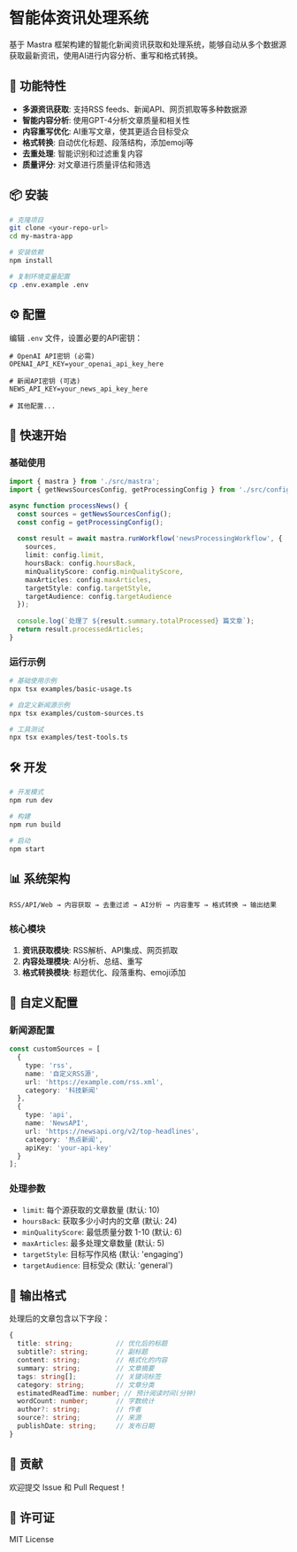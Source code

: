 # 智能体资讯处理系统

基于 Mastra 框架构建的智能化新闻资讯获取和处理系统，能够自动从多个数据源获取最新资讯，使用AI进行内容分析、重写和格式转换。

## 🚀 功能特性

- **多源资讯获取**: 支持RSS feeds、新闻API、网页抓取等多种数据源
- **智能内容分析**: 使用GPT-4分析文章质量和相关性
- **内容重写优化**: AI重写文章，使其更适合目标受众
- **格式转换**: 自动优化标题、段落结构，添加emoji等
- **去重处理**: 智能识别和过滤重复内容
- **质量评分**: 对文章进行质量评估和筛选

## 📦 安装

```bash
# 克隆项目
git clone <your-repo-url>
cd my-mastra-app

# 安装依赖
npm install

# 复制环境变量配置
cp .env.example .env
```

## ⚙️ 配置

编辑 `.env` 文件，设置必要的API密钥：

```env
# OpenAI API密钥 (必需)
OPENAI_API_KEY=your_openai_api_key_here

# 新闻API密钥 (可选)
NEWS_API_KEY=your_news_api_key_here

# 其他配置...
```

## 🎯 快速开始

### 基础使用

```typescript
import { mastra } from './src/mastra';
import { getNewsSourcesConfig, getProcessingConfig } from './src/config';

async function processNews() {
  const sources = getNewsSourcesConfig();
  const config = getProcessingConfig();
  
  const result = await mastra.runWorkflow('newsProcessingWorkflow', {
    sources,
    limit: config.limit,
    hoursBack: config.hoursBack,
    minQualityScore: config.minQualityScore,
    maxArticles: config.maxArticles,
    targetStyle: config.targetStyle,
    targetAudience: config.targetAudience
  });
  
  console.log(`处理了 ${result.summary.totalProcessed} 篇文章`);
  return result.processedArticles;
}
```

### 运行示例

```bash
# 基础使用示例
npx tsx examples/basic-usage.ts

# 自定义新闻源示例
npx tsx examples/custom-sources.ts

# 工具测试
npx tsx examples/test-tools.ts
```

## 🛠️ 开发

```bash
# 开发模式
npm run dev

# 构建
npm run build

# 启动
npm start
```

## 📊 系统架构

```
RSS/API/Web → 内容获取 → 去重过滤 → AI分析 → 内容重写 → 格式转换 → 输出结果
```

### 核心模块

1. **资讯获取模块**: RSS解析、API集成、网页抓取
2. **内容处理模块**: AI分析、总结、重写
3. **格式转换模块**: 标题优化、段落重构、emoji添加

## 🔧 自定义配置

### 新闻源配置

```typescript
const customSources = [
  {
    type: 'rss',
    name: '自定义RSS源',
    url: 'https://example.com/rss.xml',
    category: '科技新闻'
  },
  {
    type: 'api',
    name: 'NewsAPI',
    url: 'https://newsapi.org/v2/top-headlines',
    category: '热点新闻',
    apiKey: 'your-api-key'
  }
];
```

### 处理参数

- `limit`: 每个源获取的文章数量 (默认: 10)
- `hoursBack`: 获取多少小时内的文章 (默认: 24)
- `minQualityScore`: 最低质量分数 1-10 (默认: 6)
- `maxArticles`: 最多处理文章数量 (默认: 5)
- `targetStyle`: 目标写作风格 (默认: 'engaging')
- `targetAudience`: 目标受众 (默认: 'general')

## 📝 输出格式

处理后的文章包含以下字段：

```typescript
{
  title: string;           // 优化后的标题
  subtitle?: string;       // 副标题
  content: string;         // 格式化的内容
  summary: string;         // 文章摘要
  tags: string[];          // 关键词标签
  category: string;        // 文章分类
  estimatedReadTime: number; // 预计阅读时间(分钟)
  wordCount: number;       // 字数统计
  author?: string;         // 作者
  source?: string;         // 来源
  publishDate: string;     // 发布日期
}
```

## 🤝 贡献

欢迎提交 Issue 和 Pull Request！

## 📄 许可证

MIT License
